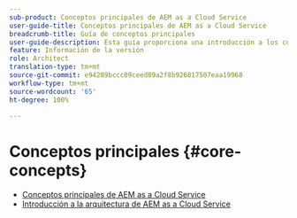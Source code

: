 ```yaml
---
sub-product: Conceptos principales de AEM as a Cloud Service
user-guide-title: Conceptos principales de AEM as a Cloud Service
breadcrumb-title: Guía de conceptos principales
user-guide-description: Esta guía proporciona una introducción a los conceptos principales de Experience Manager as a Cloud Service, incluida la arquitectura del nuevo servicio.
feature: Información de la versión
role: Architect
translation-type: tm+mt
source-git-commit: e94289bccc09ceed89a2f8b926817507eaa19968
workflow-type: tm+mt
source-wordcount: '65'
ht-degree: 100%

---
```



# Conceptos principales {#core-concepts}

+ [Conceptos principales de AEM as a Cloud Service](/help/core-concepts/home.md)
+ [Introducción a la arquitectura de AEM as a Cloud Service](architecture.md)